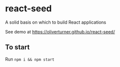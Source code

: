 # react-seed

A solid basis on which to build React applications

See demo at https://oliverturner.github.io/react-seed/

## To start

Run ```npm i && npm start```
